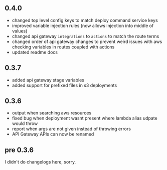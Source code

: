## 0.4.0
- changed top level config keys to match deploy command service keys
- improved variable injection rules (now allows injection into middle of values)
- changed api gateway `integrations` to `actions` to match the route terms
- changed order of api gateway changes to prevent weird issues with aws checking
    variables in routes coupled with actions
- updated readme docs

## 0.3.7
- added api gateway stage variables
- added support for prefixed files in s3 deployments

## 0.3.6
- output when searching aws resources
- fixed bug when deployment wasnt present where lambda alias udpate would throw
- report when args are not given instead of throwing errors
- API Gateway APIs can now be renamed

## pre 0.3.6
I didn't do changelogs here, sorry.
